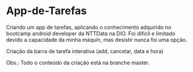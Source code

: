 # App-de-Tarefas

Criando um app de tarefas, aplicando o conhecimento adquirido no bootcamp android developer da NTTData na DIO. Foi dificil e limitado devido a capacidade da minha máquin, mas desistir nunca foi uma opção.

Criação da barra de tarefa interativa (add, cancelar, data e hora)

Obs.: Todo o conteúdo da criação está na branche master.
